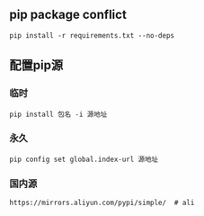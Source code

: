 ## pip package conflict
```shell
pip install -r requirements.txt --no-deps
```

## 配置pip源
### 临时
```shell
pip install 包名 -i 源地址
```

### 永久
```shell
pip config set global.index-url 源地址
```

### 国内源
```shell
https://mirrors.aliyun.com/pypi/simple/  # ali

```